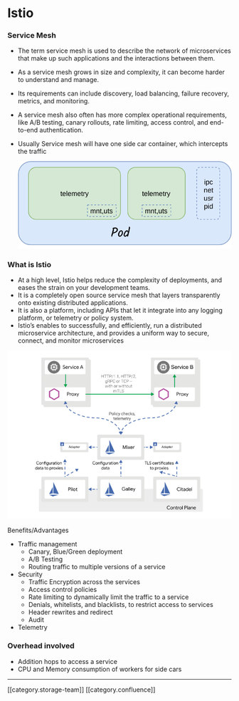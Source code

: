 # Istio

### Service Mesh

* The term service mesh is used to describe the network of microservices that make up such applications and the interactions between them.
* As a service mesh grows in size and complexity, it can become harder to understand and manage.
* Its requirements can include discovery, load balancing, failure recovery, metrics, and monitoring.
* A service mesh also often has more complex operational requirements, like A/B testing, canary rollouts, rate limiting, access control, and end-to-end authentication.
*   Usually Service mesh will have one side car container, which intercepts the traffic

    ![](../../../../DevOps/FullExport/images/storage/sidecar.png)

### What is Istio

* At a high level, Istio helps reduce the complexity of deployments, and eases the strain on your development teams.
* It is a completely open source service mesh that layers transparently onto existing distributed applications.
* It is also a platform, including APIs that let it integrate into any logging platform, or telemetry or policy system.
* Istio’s enables to successfully, and efficiently, run a distributed microservice architecture, and provides a uniform way to secure, connect, and monitor microservices

![](../../../../DevOps/FullExport/images/storage/istio1.png)

Benefits/Advantages

* Traffic management
  * Canary, Blue/Green deployment
  * A/B Testing
  * Routing traffic to multiple versions of a service
* Security
  * Traffic Encryption across the services
  * Access control policies
  * Rate limiting to dynamically limit the traffic to a service
  * Denials, whitelists, and blacklists, to restrict access to services
  * Header rewrites and redirect
  * Audit
* Telemetry

### Overhead involved

* Addition hops to access a service
* CPU and Memory consumption of workers for side cars

***

\[\[category.storage-team]] \[\[category.confluence]]
